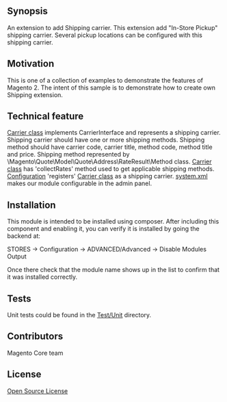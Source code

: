 ## Synopsis

An extension to add Shipping carrier. This extension add "In-Store Pickup" shipping carrier.
Several pickup locations can be configured with this shipping carrier.

## Motivation

This is one of a collection of examples to demonstrate the features of Magento 2.  The intent of this sample is to demonstrate how to create own Shipping extension.

## Technical feature

[Carrier class](Model/Carrier.php) implements CarrierInterface and represents a shipping carrier. Shipping carrier should have one or more shipping methods.
Shipping method should have carrier code, carrier title, method code, method title and price. Shipping method represented by \Magento\Quote\Model\Quote\Address\RateResult\Method class. 
[Carrier class](Model/Carrier.php) has 'collectRates' method used to get applicable shipping methods.
[Configuration](etc/config.xml) 'registers' [Carrier class](Model/Carrier.php) as a shipping carrier.
[system.xml](etc/adminhtml/system.xml) makes our module configurable in the admin panel.

## Installation

This module is intended to be installed using composer.  After including this component and enabling it, you can verify it is installed by going the backend at:

STORES -> Configuration -> ADVANCED/Advanced ->  Disable Modules Output

Once there check that the module name shows up in the list to confirm that it was installed correctly.

## Tests

Unit tests could be found in the [Test/Unit](Test/Unit) directory.

## Contributors

Magento Core team

## License

[Open Source License](LICENSE.txt)
